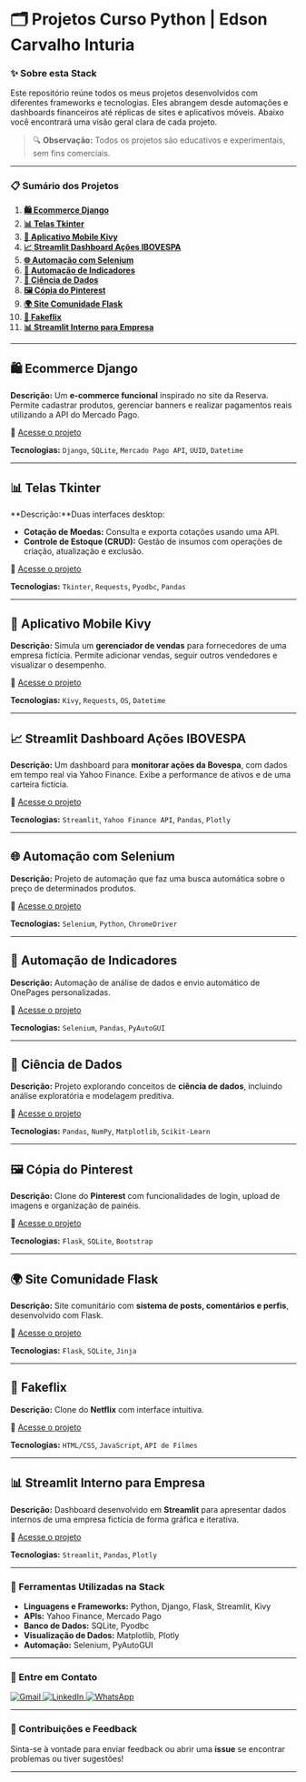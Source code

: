 # 🗂️ Projetos Curso Python | Edson Carvalho Inturia

### ✨ Sobre esta Stack

Este repositório reúne todos os meus projetos desenvolvidos com diferentes frameworks e tecnologias. Eles abrangem desde automações e dashboards financeiros até réplicas de sites e aplicativos móveis. Abaixo você encontrará uma visão geral clara de cada projeto.

> 🔍 **Observação:** Todos os projetos são educativos e experimentais, sem fins comerciais.

---

### 📋 Sumário dos Projetos

1. **[🛍 Ecommerce Django](#-ecommerce-django)**
2. **[📊 Telas Tkinter](#-telas-tkinter)**
3. **[📱 Aplicativo Mobile Kivy](#-aplicativo-mobile-kivy)**
4. **[📈 Streamlit Dashboard Ações IBOVESPA](#-streamlit-dashboard-ações-ibovespa)**
5. **[🌐 Automação com Selenium](#-automação-com-selenium)**
6. **[📑 Automação de Indicadores](#-automação-de-indicadores)**
7. **[🔬 Ciência de Dados](#-ciência-de-dados)**
8. **[🖼 Cópia do Pinterest](#-cópia-do-pinterest)**
9. **[🌍 Site Comunidade Flask](#-site-comunidade-flask)**
10. **[🎥 Fakeflix](#-fakeflix)**
11. **[📊 Streamlit Interno para Empresa](#-streamlit-interno-para-empresa)**

---

## 🛍 Ecommerce Django

**Descrição:**
Um **e-commerce funcional** inspirado no site da Reserva. Permite cadastrar produtos, gerenciar banners e realizar pagamentos reais utilizando a API do Mercado Pago.

🔗 [Acesse o projeto](https://github.com/edsoncarvalhointuria/Projetos-Curso-Python/tree/a6bbfe7ab47bdbd11a1a27b3486b396eea905364/Projeto%20Django%20Ecommerce)

**Tecnologias:**
`Django`, `SQLite`, `Mercado Pago API`, `UUID`, `Datetime`

---

## 📊 Telas Tkinter

**Descrição:**Duas interfaces desktop:

- **Cotação de Moedas:** Consulta e exporta cotações usando uma API.
- **Controle de Estoque (CRUD):** Gestão de insumos com operações de criação, atualização e exclusão.

🔗 [Acesse o projeto](tkinter-link)

**Tecnologias:**
`Tkinter`, `Requests`, `Pyodbc`, `Pandas`

---

## 📱 Aplicativo Mobile Kivy

**Descrição:**
Simula um **gerenciador de vendas** para fornecedores de uma empresa fictícia. Permite adicionar vendas, seguir outros vendedores e visualizar o desempenho.

🔗 [Acesse o projeto](https://github.com/edsoncarvalhointuria/Projetos-Curso-Python/tree/30e8033a3617f214f08ac4a54ee85767da907846/Projeto%20Aplicativo%20Kivy)

**Tecnologias:**
`Kivy`, `Requests`, `OS`, `Datetime`

---

## 📈 Streamlit Dashboard Ações IBOVESPA

**Descrição:**
Um dashboard para **monitorar ações da Bovespa**, com dados em tempo real via Yahoo Finance. Exibe a performance de ativos e de uma carteira fictícia.

🔗 [Acesse o projeto](https://github.com/edsoncarvalhointuria/Projetos-Curso-Python/tree/30e8033a3617f214f08ac4a54ee85767da907846/Projeto-Streamlit-Acoes)

**Tecnologias:**
`Streamlit`, `Yahoo Finance API`, `Pandas`, `Plotly`

---

## 🌐 Automação com Selenium

**Descrição:**
Projeto de automação que faz uma busca automática sobre o preço de determinados produtos.

🔗 [Acesse o projeto](https://github.com/edsoncarvalhointuria/Projetos-Curso-Python/tree/30e8033a3617f214f08ac4a54ee85767da907846/Projeto%20automacao%20web)

**Tecnologias:**
`Selenium`, `Python`, `ChromeDriver`

---

## 📑 Automação de Indicadores

**Descrição:**
Automação de análise de dados e envio automático de OnePages personalizadas.

🔗 [Acesse o projeto](https://github.com/edsoncarvalhointuria/Projetos-Curso-Python/tree/30e8033a3617f214f08ac4a54ee85767da907846/Projeto%20de%20automacao)

**Tecnologias:**
`Selenium`, `Pandas`, `PyAutoGUI`

---

## 🔬 Ciência de Dados

**Descrição:**
Projeto explorando conceitos de **ciência de dados**, incluindo análise exploratória e modelagem preditiva.

🔗 [Acesse o projeto](https://github.com/edsoncarvalhointuria/Projetos-Curso-Python/tree/30e8033a3617f214f08ac4a54ee85767da907846/Projeto%20Ciencia%20de%20Dados)

**Tecnologias:**
`Pandas`, `NumPy`, `Matplotlib`, `Scikit-Learn`

---

## 🖼 Cópia do Pinterest

**Descrição:**
Clone do **Pinterest** com funcionalidades de login, upload de imagens e organização de painéis.

🔗 [Acesse o projeto](https://github.com/edsoncarvalhointuria/Projetos-Curso-Python/tree/30e8033a3617f214f08ac4a54ee85767da907846/Projeto%20Copia%20do%20Pinterest)

**Tecnologias:**
`Flask`, `SQLite`, `Bootstrap`

---

## 🌍 Site Comunidade Flask

**Descrição:**
Site comunitário com **sistema de posts, comentários e perfis**, desenvolvido com Flask.

🔗 [Acesse o projeto](https://github.com/edsoncarvalhointuria/Projetos-Curso-Python/tree/30e8033a3617f214f08ac4a54ee85767da907846/Projeto%20Site%20Comunidade)

**Tecnologias:**
`Flask`, `SQLite`, `Jinja`

---

## 🎥 Fakeflix

**Descrição:**
Clone do **Netflix** com interface intuitiva.

🔗 [Acesse o projeto](https://github.com/edsoncarvalhointuria/Projetos-Curso-Python/tree/30e8033a3617f214f08ac4a54ee85767da907846/Projeto%20Django%20Netflix)

**Tecnologias:**
`HTML/CSS`, `JavaScript`, `API de Filmes`

---

## 📊 Streamlit Interno para Empresa

**Descrição:**
Dashboard desenvolvido em **Streamlit** para apresentar dados internos de uma empresa fictícia de forma gráfica e iterativa.

🔗 [Acesse o projeto](https://github.com/edsoncarvalhointuria/Projetos-Curso-Python/tree/30e8033a3617f214f08ac4a54ee85767da907846/Projeto-Streamlit-Site)

**Tecnologias:**
`Streamlit`, `Pandas`, `Plotly`

---

### 🚀 Ferramentas Utilizadas na Stack

- **Linguagens e Frameworks:** Python, Django, Flask, Streamlit, Kivy
- **APIs:** Yahoo Finance, Mercado Pago
- **Banco de Dados:** SQLite, Pyodbc
- **Visualização de Dados:** Matplotlib, Plotly
- **Automação:** Selenium, PyAutoGUI

---

### 💌 Entre em Contato

<p align="left">  
<a href="mailto:edsoncarvalhointuria@gmail.com" title="Gmail">  
  <img src="https://img.shields.io/badge/-Gmail-FF0000?style=flat-square&labelColor=FF0000&logo=gmail&logoColor=white" alt="Gmail"/>  
</a>  
<a href="#" title="LinkedIn">  
  <img src="https://img.shields.io/badge/-LinkedIn-0e76a8?style=flat-square&logo=linkedin&logoColor=white" alt="LinkedIn"/>  
</a>  
<a href="https://wa.me/5511962400219" title="WhatsApp">  
  <img src="https://img.shields.io/badge/-WhatsApp-25d366?style=flat-square&labelColor=25d366&logo=whatsapp&logoColor=white" alt="WhatsApp"/>  
</a>  
</p>

---

### 📢 Contribuições e Feedback

Sinta-se à vontade para enviar feedback ou abrir uma **issue** se encontrar problemas ou tiver sugestões!

---
